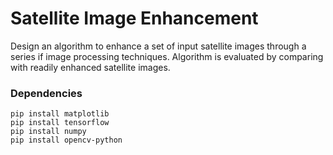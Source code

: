 # Satellite Image Enhancement
Design an algorithm to enhance a set of input satellite images through a series if image processing techniques. Algorithm is
evaluated by comparing with readily enhanced satellite images.

### Dependencies

```
pip install matplotlib
pip install tensorflow
pip install numpy
pip install opencv-python
```
